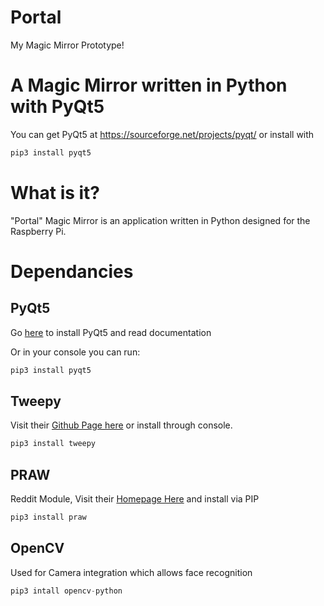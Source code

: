 # Portal
My Magic Mirror Prototype!

# A Magic Mirror written in Python with PyQt5

You can get PyQt5 at https://sourceforge.net/projects/pyqt/ or install with

```python
pip3 install pyqt5
```
# What is it?

"Portal" Magic Mirror is an application written in Python designed for the Raspberry Pi.

# Dependancies

## PyQt5

Go [here](https://www.riverbankcomputing.com/software/pyqt/download5) to install PyQt5 and read documentation

Or in your console you can run:
```python
pip3 install pyqt5
```

## Tweepy

Visit their [Github Page here](https://github.com/tweepy/tweepy) or install through console.

```python
pip3 install tweepy
```


## PRAW
Reddit Module, Visit their [Homepage Here](https://praw.readthedocs.io/en/latest/index.html) and install via PIP
```python
pip3 install praw
```

## OpenCV
Used for Camera integration which allows face recognition
```python
pip3 intall opencv-python
```
